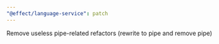 ```yaml
---
"@effect/language-service": patch
---
```


Remove useless pipe-related refactors (rewrite to pipe and remove pipe)
